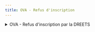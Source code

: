 ```yaml
---
title: OVA - Refus d'inscription
---
```


<details>

<summary>OVA - Refus d'inscription par la DREETS</summary>

* **Déclencheur :** L'agent DREETS refuse la demande de création de compte de l'OVA
* **Expéditeur :** nepasrepondre@vao.social.gouv.fr
* **Destinataire** : L'utilisateur OVA souhaitant créer son compte
* **Object du mail** : Refus d’inscription de votre organisme sur la plateforme VAO
* **Contenu du mail** :&#x20;

```
Refus d’inscription de votre organisme sur la plateforme VAO

Bonjour,

La DREETS de la région Île-de-France a traité votre demande d’inscription, qui n’a pas pu être validée pour la raison suivante

> Parce que les informations ne sont pas correctes.

Vous pouvez directement contacter la DREETS de votre région pour avoir plus de renseignements à ce propos.

Si vous avez besoin d’accompagnement, vous pouvez contacter notre [équipe support].


Cordialement.
L'équipe du SI VAO
Portail VAO
```

<figure><img src="../assets/Capture d’écran 2025-06-25 à 16.24.07.png" alt=""><figcaption></figcaption></figure>

</details>
